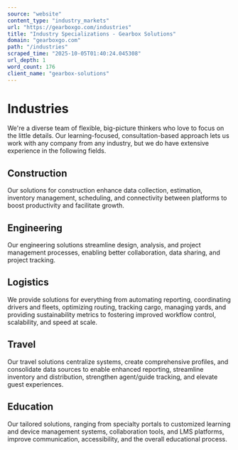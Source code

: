 ```yaml
---
source: "website"
content_type: "industry_markets"
url: "https://gearboxgo.com/industries"
title: "Industry Specializations - Gearbox Solutions"
domain: "gearboxgo.com"
path: "/industries"
scraped_time: "2025-10-05T01:40:24.045308"
url_depth: 1
word_count: 176
client_name: "gearbox-solutions"
---
```


# Industries

We're a diverse team of flexible, big-picture thinkers who love to focus on the little details. Our learning-focused, consultation-based approach lets us work with any company from any industry, but we do have extensive experience in the following fields.

## Construction

Our solutions for construction enhance data collection, estimation, inventory management, scheduling, and connectivity between platforms to boost productivity and facilitate growth.

## Engineering

Our engineering solutions streamline design, analysis, and project management processes, enabling better collaboration, data sharing, and project tracking.

## Logistics

We provide solutions for everything from automating reporting, coordinating drivers and fleets, optimizing routing, tracking cargo, managing yards, and providing sustainability metrics to fostering improved workflow control, scalability, and speed at scale.

## Travel

Our travel solutions centralize systems, create comprehensive profiles, and consolidate data sources to enable enhanced reporting, streamline inventory and distribution, strengthen agent/guide tracking, and elevate guest experiences.

## Education

Our tailored solutions, ranging from specialty portals to customized learning and device management systems, collaboration tools, and LMS platforms, improve communication, accessibility, and the overall educational process.